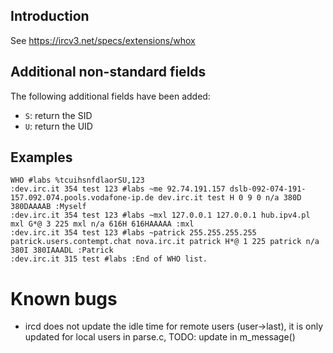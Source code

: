 ## Introduction
See https://ircv3.net/specs/extensions/whox

## Additional non-standard fields
The following additional fields have been added:
- `S`: return the SID
- `U`: return the UID

## Examples
    WHO #labs %tcuihsnfdlaorSU,123
    :dev.irc.it 354 test 123 #labs ~me 92.74.191.157 dslb-092-074-191-157.092.074.pools.vodafone-ip.de dev.irc.it test H 0 9 0 n/a 380D 380DAAAAB :Myself
    :dev.irc.it 354 test 123 #labs ~mxl 127.0.0.1 127.0.0.1 hub.ipv4.pl mxl G*@ 3 225 mxl n/a 616H 616HAAAAA :mxl
    :dev.irc.it 354 test 123 #labs ~patrick 255.255.255.255 patrick.users.contempt.chat nova.irc.it patrick H*@ 1 225 patrick n/a 380I 380IAAADL :Patrick
    :dev.irc.it 315 test #labs :End of WHO list.

# Known bugs
* ircd does not update the idle time for remote users (user->last), it is only updated for local users in parse.c, TODO: update in m_message()
